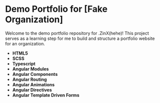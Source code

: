 # Demo Portfolio for [Fake Organization]

Welcome to the demo portfolio repository for .ZinX(hehe)! This project serves as a learning step for me to build and structure a portfolio website for an organization.

- **HTML5**
- **SCSS**
- **Typescript**
- **Angular Modules**
- **Angular Components**
- **Angular Routing**
- **Angular Animations**
- **Angular Directives**
- **Angular Template Driven Forms**

